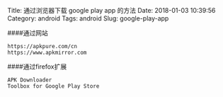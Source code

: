 Title: 通过浏览器下载 google play app 的方法
Date: 2018-01-03 10:39:56
Category: android
Tags: android
Slug: google-play-app


####通过网站
```
https://apkpure.com/cn
https://www.apkmirror.com
```

####通过firefox扩展
```
APK Downloader
Toolbox for Google Play Store
```
